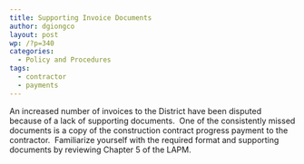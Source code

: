 ```yaml
---
title: Supporting Invoice Documents
author: dgiongco
layout: post
wp: /?p=340
categories:
  - Policy and Procedures
tags:
  - contractor
  - payments
---
```

An increased number of invoices to the District have been disputed because of a lack of supporting documents.  One of the consistently missed documents is a copy of the construction contract progress payment to the contractor.  Familiarize yourself with the required format and supporting documents by reviewing Chapter 5 of the LAPM.
